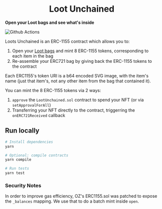 # <h1 align="center"> Loot Unchained </h1>

**Open your Loot bags and see what's inside**

![Github Actions](https://github.com/gakonst/loot-unchained/workflows/Tests/badge.svg)

Loots Unchained is an ERC-1155 contract which allows you to:
1. Open your [Loot bags](https://www.lootrng.com/) and mint 8 ERC-1155 tokens, corresponding to each item
in the bag
2. Re-assemble your ERC721 bag by giving back the ERC-1155 tokens to the contract

Each ERC1155's token URI is a b64 encoded SVG image, with the item's name (just that item's, not
any other item from the bag that contained it).

You can mint the 8 ERC-1155 tokens via 2 ways:
1. `approve` the `LootUnchained.sol` contract to spend your NFT (or via `setApprovalForAll`)
2. Transferring your NFT directly to the contract, triggerring the `onERC721Received` callback

## Run locally

```bash
# Install dependencies
yarn

# Optional: compile contracts
yarn compile

# Run tests
yarn test
```

### Security Notes

In order to improve gas efficiency, OZ's ERC1155.sol was patched to expose the `_balances`
mapping. We use that to do a batch mint inside `open`.
